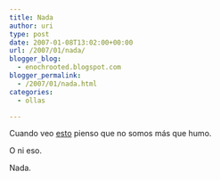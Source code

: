 ```yaml
---
title: Nada
author: uri
type: post
date: 2007-01-08T13:02:00+00:00
url: /2007/01/nada/
blogger_blog:
  - enochrooted.blogspot.com
blogger_permalink:
  - /2007/01/nada.html
categories:
  - ollas

---
```

Cuando veo [esto][1] pienso que no somos más que humo. 

O ni eso. 

Nada.

 [1]: http://www.anzwers.org/free/universe/universe.html